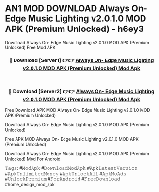 # AN1 MOD DOWNLOAD Always On- Edge Music Lighting v2.0.1.0 MOD APK (Premium Unlocked) - h6ey3
Download Always On- Edge Music Lighting v2.0.1.0 MOD APK (Premium Unlocked) Free Mod APK

<div align="center">
<h3>🔴 Download [Server1] 👉👉 <a href="https://apk-comot.site?title=Always_On-_Edge_Music_Lighting_v2.0.1.0_MOD_APK_(Premium_Unlocked)">Always On- Edge Music Lighting v2.0.1.0 MOD APK (Premium Unlocked) Mod Apk</a></h3><br>

<h3>🔴 Download [Server2] 👉👉 <a href="https://apk-comot.site?title=Always_On-_Edge_Music_Lighting_v2.0.1.0_MOD_APK_(Premium_Unlocked)">Always On- Edge Music Lighting v2.0.1.0 MOD APK (Premium Unlocked) Mod Apk</a></h3>
</div>


Free Download APK MOD Always On- Edge Music Lighting v2.0.1.0 MOD APK (Premium Unlocked)

Download Always On- Edge Music Lighting v2.0.1.0 MOD APK (Premium Unlocked) 

Free APK MOD Always On- Edge Music Lighting v2.0.1.0 MOD APK (Premium Unlocked) 

Download Always On- Edge Music Lighting v2.0.1.0 MOD APK (Premium Unlocked) Mod For Android

𝚃𝚊𝚐𝚜: #𝙼𝚘𝚍𝙰𝚙𝚔 #𝙳𝚘𝚠𝚗𝚕𝚘𝚊𝚍𝙼𝚘𝚍𝙰𝚙𝚔 #𝙰𝚙𝚔𝙻𝚊𝚝𝚎𝚜𝚝𝚅𝚎𝚛𝚜𝚒𝚘𝚗 #𝙰𝚙𝚔𝚄𝚗𝚕𝚒𝚖𝚒𝚝𝚎𝚍𝙼𝚘𝚗𝚎𝚢 #𝙰𝚙𝚔𝚄𝚗𝚕𝚘𝚌𝚔𝙰𝚕𝚕 #𝙰𝚙𝚔𝙽𝚘𝙰𝚍𝚜 #𝚄𝚗𝚕𝚘𝚌𝚔𝙿𝚛𝚎𝚖𝚒𝚞𝚖 #𝙵𝚘𝚛𝙰𝚗𝚍𝚛𝚘𝚒𝚍 #𝙵𝚛𝚎𝚎𝙳𝚘𝚠𝚗𝚕𝚘𝚊𝚍 #home_design_mod_apk
